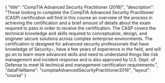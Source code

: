 {
	"title": "CompTIA Advanced Security Practitioner (2016)",
	"description": "Those looking to complete the CompTIA Advanced Security Practitioner (CASP) certification will find in this course an overview of the process in achieving the certification and a brief amount of details about the exam required to pass in order to receive the certification. The CASP covers the technical knowledge and skills required to conceptualize, design, and engineer secure solutions across complex enterprise environments. The certification is designed for advanced security professionals that have knowledge of Security+, have a few years of experience in the field, and will go on to learn more advanced skills and need to understand things like risk management and incident response and is also approved by U.S. Dept. of Defense to meet IA technical and management certification requirements.",
	"dataFileName": "comptiaAdvancedSecurityPractitioner2016",
	"layout": "course"
}